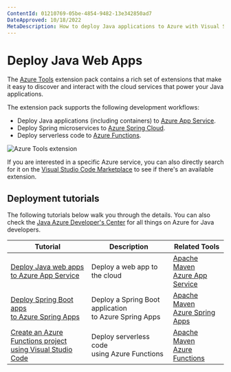 ```yaml
---
ContentId: 01210769-05be-4854-9482-13e342850ad7
DateApproved: 10/18/2022
MetaDescription: How to deploy Java applications to Azure with Visual Studio Code
---
```

# Deploy Java Web Apps

The [Azure Tools](https://marketplace.visualstudio.com/items?itemName=ms-vscode.vscode-node-azure-pack) extension pack contains a rich set of extensions that make it easy to discover and interact with the cloud services that power your Java applications.

The extension pack supports the following development workflows:

* Deploy Java applications (including containers) to [Azure App Service](https://azure.microsoft.com/services/app-service).
* Deploy Spring microservices to [Azure Spring Cloud](https://azure.microsoft.com/services/spring-cloud/).
* Deploy serverless code to [Azure Functions](https://azure.microsoft.com/services/functions).

![Azure Tools extension](images/azure/azure-tools.png)

If you are interested in a specific Azure service, you can also directly search for it on the [Visual Studio Code Marketplace](https://marketplace.visualstudio.com/VSCode) to see if there's an available extension.

## Deployment tutorials

The following tutorials below walk you through the details.  You can also check the [Java Azure Developer's Center](https://learn.microsoft.com/azure/developer/java) for all things on Azure for Java developers.

| Tutorial | Description | Related Tools |
| --- | --- | --- |
| [Deploy Java web apps <br> to Azure App Service](/docs/java/java-webapp.md) | Deploy a web app to the cloud | [Apache Maven](https://maven.apache.org/download.cgi) <br> [Azure App Service](https://marketplace.visualstudio.com/items?itemName=ms-azuretools.vscode-azureappservice)
| [Deploy Spring Boot apps <br> to Azure Spring Apps](/docs/java/java-spring-apps.md) | Deploy a Spring Boot application<br> to Azure Spring Apps | [Apache Maven](https://maven.apache.org/download.cgi) <br> [Azure Spring Apps](https://marketplace.visualstudio.com/items?itemName=vscjava.vscode-azurespringcloud)
| [Create an Azure Functions project <br> using Visual Studio Code](https://learn.microsoft.com/azure/azure-functions/create-first-function-vs-code-java) | Deploy serverless code <br> using Azure Functions | [Apache Maven](https://maven.apache.org/download.cgi) <br> [Azure Functions](https://marketplace.visualstudio.com/items?itemName=ms-azuretools.vscode-azurefunctions)
